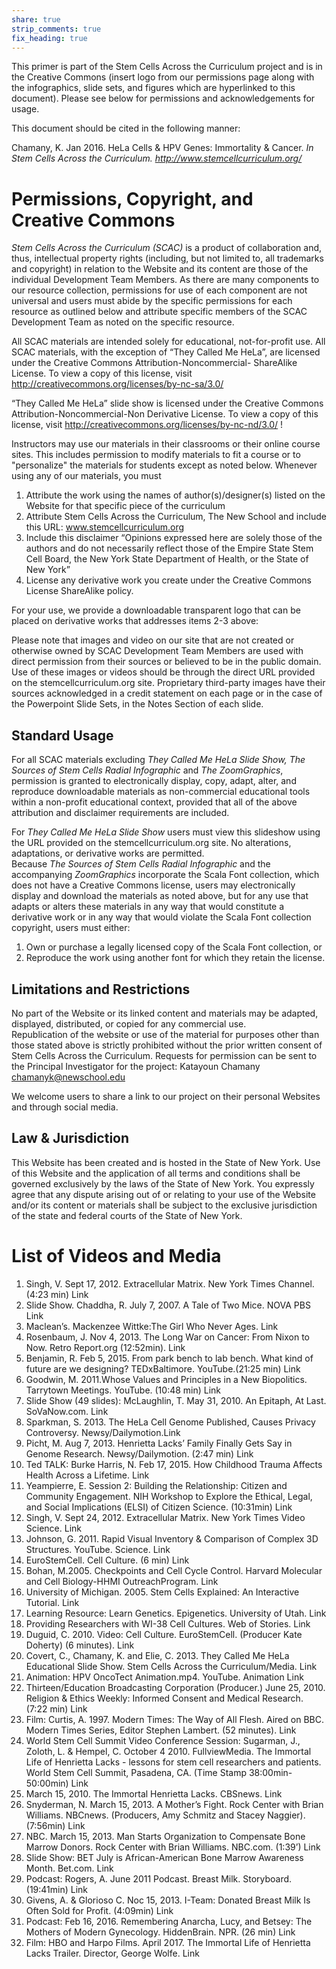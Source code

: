 ```yaml
---
share: true
strip_comments: true
fix_heading: true
---
```


This primer is part of the Stem Cells Across the Curriculum project and is in the Creative Commons (insert logo from our permissions page along with the infographics, slide sets, and figures which are hyperlinked to this document). Please see below for permissions and acknowledgements for usage.

This document should be cited in the following manner:  

Chamany, K. Jan 2016. HeLa Cells & HPV Genes: Immortality & Cancer. *In Stem Cells Across the Curriculum. http://www.stemcellcurriculum.org/*

# Permissions, Copyright, and Creative Commons

*Stem Cells Across the Curriculum (SCAC)* is a product of collaboration and, thus, intellectual property rights (including, but not limited to, all trademarks and copyright) in relation to the Website and its content are those of the individual Development Team Members. As there are many components to our resource collection, permissions for use of each component are not universal and users must abide by the specific permissions for each resource as outlined below and attribute specific members of the SCAC Development Team as noted on the specific resource.

All SCAC materials are intended solely for educational, not-for-profit use. All SCAC materials, with the exception of “They Called Me HeLa”, are licensed under the Creative Commons Attribution-Noncommercial- ShareAlike License. To view a copy of this license, visit http://creativecommons.org/licenses/by-nc-sa/3.0/


“They Called Me HeLa” slide show is licensed under the Creative Commons Attribution-Noncommercial-Non Derivative License. To view a copy of this license, visit http://creativecommons.org/licenses/by-nc-nd/3.0/ !

Instructors may use our materials in their classrooms or their online course sites. This includes permission to modify materials to fit a course or to "personalize" the materials for students except as noted below. Whenever using any of our materials, you must
1. Attribute the work using the names of author(s)/designer(s) listed on the Website for that specific piece of the curriculum
2. Attribute Stem Cells Across the Curriculum, The New School and include this URL: www.stemcellcurriculum.org
3. Include this disclaimer “Opinions expressed here are solely those of the authors and do not necessarily reflect those of the Empire State Stem Cell Board, the New York State Department of Health, or the State of New York”
4. License any derivative work you create under the Creative Commons License ShareAlike policy.

For your use, we provide a downloadable transparent logo that can be placed on derivative works that addresses items 2-3 above:

Please note that images and video on our site that are not created or otherwise owned by SCAC Development Team Members are used with direct permission from their sources or believed to be in the public domain. Use of these images or videos should be through the direct URL provided on the stemcellcurriculum.org site. Proprietary third-party images have their sources acknowledged in a credit statement on each page or in the case of the Powerpoint Slide Sets, in the Notes Section of each slide.

## Standard Usage

For all SCAC materials excluding *They Called Me HeLa Slide Show, The Sources of Stem Cells Radial Infographic* and *The ZoomGraphics*, permission is granted to electronically display, copy, adapt, alter, and reproduce downloadable materials as non-commercial educational tools within a non-profit educational context, provided that all of the above attribution and disclaimer requirements are included.

For *They Called Me HeLa Slide Show* users must view this slideshow using the URL provided on the stemcellcurriculum.org site. No alterations, adaptations, or derivative works are permitted.  
Because *The Sources of Stem Cells Radial Infographic* and the accompanying *ZoomGraphics* incorporate the Scala Font collection, which does not have a Creative Commons license, users may electronically display and download the materials as noted above, but for any use that adapts or alters these materials in any way that would constitute a derivative work or in any way that would violate the Scala Font collection copyright, users must either:
1. Own or purchase a legally licensed copy of the Scala Font collection, or
2. Reproduce the work using another font for which they retain the license.

## Limitations and Restrictions

No part of the Website or its linked content and materials may be adapted, displayed, distributed, or copied for any commercial use.  
Republication of the website or use of the material for purposes other than those stated above is strictly prohibited without the prior written consent of Stem Cells Across the Curriculum. Requests for permission can be sent to the Principal Investigator for the project: Katayoun Chamany chamanyk@newschool.edu

We welcome users to share a link to our project on their personal Websites and through social media.

## Law & Jurisdiction
This Website has been created and is hosted in the State of New York. Use of this Website and the application of all terms and conditions shall be governed exclusively by the laws of the State of New York. You expressly agree that any dispute arising out of or relating to your use of the Website and/or its content or materials shall be subject to the exclusive jurisdiction of the state and federal courts of the State of New York.

# List of Videos and Media
1. Singh, V. Sept 17, 2012. Extracellular Matrix. New York Times Channel. (4:23 min) Link
2. Slide Show. Chaddha, R. July 7, 2007. A Tale of Two Mice. NOVA PBS Link
3. Maclean’s. Mackenzee Wittke:The Girl Who Never Ages. Link
4. Rosenbaum, J. Nov 4, 2013. The Long War on Cancer: From Nixon to Now. Retro Report.org (12:52min). Link
5. Benjamin, R. Feb 5, 2015. From park bench to lab bench. What kind of future are we designing? TEDxBaltimore. YouTube.(21:25 min) Link
6. Goodwin, M. 2011.Whose Values and Principles in a New Biopolitics. Tarrytown Meetings. YouTube. (10:48 min) Link
7. Slide Show (49 slides): McLaughlin, T. May 31, 2010. An Epitaph, At Last. SoVaNow.com. Link
8. Sparkman, S. 2013. The HeLa Cell Genome Published, Causes Privacy Controversy. Newsy/Dailymotion.Link
9. Picht, M. Aug 7, 2013. Henrietta Lacks’ Family Finally Gets Say in Genome Research. Newsy/Dailymotion. (2:47 min) Link
10. Ted TALK: Burke Harris, N. Feb 17, 2015. How Childhood Trauma Affects Health Across a Lifetime. Link
11. Yeampierre, E. Session 2: Building the Relationship: Citizen and Community Engagement. NIH Workshop
to Explore the Ethical, Legal, and Social Implications (ELSI) of Citizen Science. (10:31min) Link  
12. Singh, V. Sept 24, 2012. Extracellular Matrix. New York Times Video Science. Link  
13. Johnson, G. 2011. Rapid Visual Inventory & Comparison of Complex 3D Structures. YouTube. Science. Link
14. EuroStemCell. Cell Culture. (6 min) Link
15. Bohan, M.2005. Checkpoints and Cell Cycle Control. Harvard Molecular and Cell Biology-HHMI OutreachProgram. Link  
16. University of Michigan. 2005. Stem Cells Explained: An Interactive Tutorial. Link
17. Learning Resource: Learn Genetics. Epigenetics. University of Utah. Link  
18. Providing Researchers with WI-38 Cell Cultures. Web of Stories. Link  
19. Duguid, C. 2010. Video: Cell Culture. EuroStemCell. (Producer Kate Doherty) (6 minutes). Link  
20. Covert, C., Chamany, K. and Elie, C. 2013. They Called Me HeLa Educational Slide Show. Stem Cells Across the Curriculum/Media. Link  
21. Animation: HPV OncoTect Animation.mp4. YouTube. Animation Link  
22. Thirteen/Education Broadcasting Corporation (Producer.) June 25, 2010. Religion & Ethics Weekly: Informed Consent and Medical Research. (7:22 min) Link  
23. Film: Curtis, A. 1997. Modern Times: The Way of All Flesh. Aired on BBC. Modern Times Series, Editor Stephen Lambert. (52 minutes). Link  
24. World Stem Cell Summit Video Conference Session: Sugarman, J., Zoloth, L. & Hempel, C. October 4 2010. FullviewMedia. The Immortal Life of Henrietta Lacks - lessons for stem cell researchers and patients. World Stem Cell Summit, Pasadena, CA. (Time Stamp 38:00min- 50:00min) Link
25. March 15, 2010. The Immortal Henrietta Lacks. CBSnews. Link
26. Snyderman, N. March 15, 2013. A Mother’s Fight. Rock Center with Brian Williams. NBCnews. (Producers, Amy Schmitz and Stacey Naggier).(7:56min) Link
27. NBC. March 15, 2013. Man Starts Organization to Compensate Bone Marrow Donors. Rock Center with Brian Williams. NBC.com. (1:39’) Link
28. Slide Show: BET July is African-American Bone Marrow Awareness Month. Bet.com. Link
29. Podcast: Rogers, A. June 2011 Podcast. Breast Milk. Storyboard. (19:41min) Link
30. Givens, A. & Glorioso C. Noc 15, 2013. I-Team: Donated Breast Milk Is Often Sold for Profit. (4:09min) Link
31. Podcast: Feb 16, 2016. Remembering Anarcha, Lucy, and Betsey: The Mothers of Modern Gynecology. HiddenBrain. NPR. (26 min) Link
32. Film: HBO and Harpo Films. April 2017. The Immortal Life of Henrietta Lacks Trailer. Director, George Wolfe. Link

